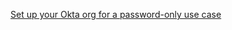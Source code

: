[Set up your Okta org for a password-only use case](/docs/guides/oie-embedded-common-org-setup/ios/main/#set-up-your-okta-org-for-a-password-factor-only-use-case)
